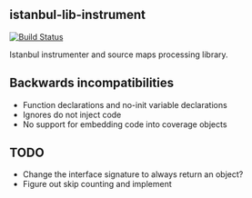 istanbul-lib-instrument
-----------------------

[![Build Status](https://travis-ci.org/istanbuljs/istanbul-lib-instrument.svg?branch=master)](https://travis-ci.org/istanbuljs/istanbul-lib-instrument)

Istanbul instrumenter and source maps processing library.

Backwards incompatibilities
----------------------------

* Function declarations and no-init variable declarations
* Ignores do not inject code
* No support for embedding code into coverage objects

TODO
----

* Change the interface signature to always return an object?
* Figure out skip counting and implement

